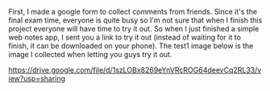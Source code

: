 First, I made a google form to collect comments from friends. Since it's the final exam time, everyone is quite busy so I'm not sure that when I finish this project everyone will have time to try it out. So when I just finished a simple web notes app, I sent you a link to try it out (instead of waiting for it to finish, it can be downloaded on your phone). The test1 image below is the image I collected when letting you guys try it out.

https://drive.google.com/file/d/1szLOBx8269eYnVRcROG64deevCq2RL33/view?usp=sharing
